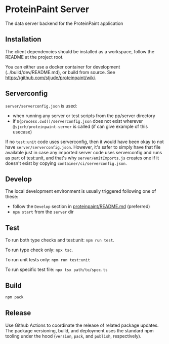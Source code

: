 # ProteinPaint Server

The data server backend for the ProteinPaint application

## Installation

The client dependencies should be installed as a workspace, follow the README at the project root.

You can either use a docker container for development (../build/dev/README.md), or build from source.
See https://github.com/stjude/proteinpaint/wiki.


## Serverconfig

`server/serverconfig.json` is used:
- when running any server or test scripts from the pp/server directory
- if `${process.cwd()/serverconfig.json` does not exist wherever `@sjcrh/proteinpaint-server` is called (if can give example of this usecase)

If no `test:unit` code uses serverconfig, then it would have been okay to not have `server/serverconfig.json`.
However, it's safer to simply have that file available just in case any imported server code uses serverconfig
and runs as part of test:unit, and that's why `server/emitImports.js` creates one if it doesn't exist by
copying `container/ci/serverconfig.json`.


## Develop

The local development environment is usually triggered following one of these:
- follow the `Develop` section in [proteinpaint/README.md](https://github.com/stjude/proteinpaint/blob/master/README.md) (preferred)
- `npm start` from the `server` dir

## Test

To run both type checks and test:unit: `npm run test`.

To run type check only: `npx tsc`.

To run unit tests only: `npm run test:unit`

To run specific test file: `npx tsx path/to/spec.ts` 


## Build

```bash
npm pack
```

## Release

Use Github Actions to coordinate the release of related package updates.
The package versioning, build, and deployment uses the standard npm tooling under the hood
(`version`, `pack`, and `publish`, respectively).
